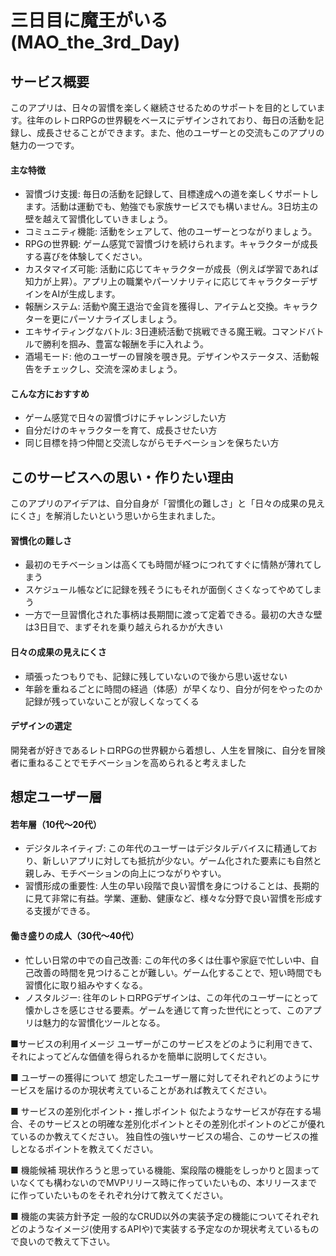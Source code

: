 # 三日目に魔王がいる (MAO_the_3rd_Day)

## サービス概要
このアプリは、日々の習慣を楽しく継続させるためのサポートを目的としています。往年のレトロRPGの世界観をベースにデザインされており、毎日の活動を記録し、成長させることができます。また、他のユーザーとの交流もこのアプリの魅力の一つです。

#### 主な特徴
- 習慣づけ支援: 毎日の活動を記録して、目標達成への道を楽しくサポートします。活動は運動でも、勉強でも家族サービスでも構いません。3日坊主の壁を越えて習慣化していきましょう。
- コミュニティ機能: 活動をシェアして、他のユーザーとつながりましょう。
- RPGの世界観: ゲーム感覚で習慣づけを続けられます。キャラクターが成長する喜びを体験してください。
- カスタマイズ可能: 活動に応じてキャラクターが成長（例えば学習であれば知力が上昇）。アプリ上の職業やパーソナリティに応じてキャラクターデザインをAIが生成します。
- 報酬システム: 活動や魔王退治で金貨を獲得し、アイテムと交換。キャラクターを更にパーソナライズしましょう。
- エキサイティングなバトル: 3日連続活動で挑戦できる魔王戦。コマンドバトルで勝利を掴み、豊富な報酬を手に入れよう。
- 酒場モード: 他のユーザーの冒険を覗き見。デザインやステータス、活動報告をチェックし、交流を深めましょう。

#### こんな方におすすめ
- ゲーム感覚で日々の習慣づけにチャレンジしたい方
- 自分だけのキャラクターを育て、成長させたい方
- 同じ目標を持つ仲間と交流しながらモチベーションを保ちたい方

## このサービスへの思い・作りたい理由
このアプリのアイデアは、自分自身が「習慣化の難しさ」と「日々の成果の見えにくさ」を解消したいという思いから生まれました。

#### 習慣化の難しさ
- 最初のモチベーションは高くても時間が経つにつれてすぐに情熱が薄れてしまう
- スケジュール帳などに記録を残そうにもそれが面倒くさくなってやめてしまう
- 一方で一旦習慣化された事柄は長期間に渡って定着できる。最初の大きな壁は3日目で、まずそれを乗り越えられるかが大きい
  
#### 日々の成果の見えにくさ
- 頑張ったつもりでも、記録に残していないので後から思い返せない
- 年齢を重ねるごとに時間の経過（体感）が早くなり、自分が何をやったのか記録が残っていないことが寂しくなってくる

#### デザインの選定
開発者が好きであるレトロRPGの世界観から着想し、人生を冒険に、自分を冒険者に重ねることでモチベーションを高められると考えました

## 想定ユーザー層

#### 若年層（10代〜20代）
- デジタルネイティブ: この年代のユーザーはデジタルデバイスに精通しており、新しいアプリに対しても抵抗が少ない。ゲーム化された要素にも自然と親しみ、モチベーションの向上につながりやすい。
- 習慣形成の重要性: 人生の早い段階で良い習慣を身につけることは、長期的に見て非常に有益。学業、運動、健康など、様々な分野で良い習慣を形成する支援ができる。

#### 働き盛りの成人（30代〜40代）
- 忙しい日常の中での自己改善: この年代の多くは仕事や家庭で忙しい中、自己改善の時間を見つけることが難しい。ゲーム化することで、短い時間でも習慣化に取り組みやすくなる。
- ノスタルジー: 往年のレトロRPGデザインは、この年代のユーザーにとって懐かしさを感じさせる要素。ゲームを通じて育った世代にとって、このアプリは魅力的な習慣化ツールとなる。



■サービスの利用イメージ
ユーザーがこのサービスをどのように利用できて、それによってどんな価値を得られるかを簡単に説明してください。

■ ユーザーの獲得について
想定したユーザー層に対してそれぞれどのようにサービスを届けるのか現状考えていることがあれば教えてください。

■ サービスの差別化ポイント・推しポイント
似たようなサービスが存在する場合、そのサービスとの明確な差別化ポイントとその差別化ポイントのどこが優れているのか教えてください。
独自性の強いサービスの場合、このサービスの推しとなるポイントを教えてください。

■ 機能候補
現状作ろうと思っている機能、案段階の機能をしっかりと固まっていなくても構わないのでMVPリリース時に作っていたいもの、本リリースまでに作っていたいものをそれぞれ分けて教えてください。

■ 機能の実装方針予定
一般的なCRUD以外の実装予定の機能についてそれぞれどのようなイメージ(使用するAPIや)で実装する予定なのか現状考えているもので良いので教えて下さい。
